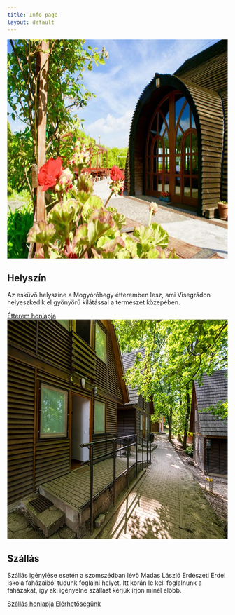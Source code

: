 ```yaml
---
title: Info page
layout: default
---
```


<div class="container col-xxl-8 px-4 py-5">
    <div class="row flex-lg-row-reverse align-items-center g-5 py-5">
      <div class="col-10 col-sm-8 col-lg-6 m-auto">
        <img src="images/etterem_2.jpg" class="d-block mx-lg-auto img-fluid rounded" alt="Bootstrap Themes" width="700" height="500" loading="lazy">
      </div>
      <div class="col-lg-6">
        <h2 class="display-5 fw-bold lh-1 mb-3">Helyszín</h2>
        <p class="lead fs-5 text-justify">Az esküvő helyszíne a Mogyóróhegy étteremben lesz, ami Visegrádon helyeszkedik el gyönyörű kilátással a természet közepében.  </p>
        <div class="d-grid gap-2 d-md-flex justify-content-md-start">
          <a class="btn btn-primary btn-lg px-4 me-md-2" href="https://www.mogyorohegy.hu/index.html">Étterem honlapja</a>
        </div>
      </div>
    </div>
</div>
<div class="container col-xxl-8 px-4 py-5">
    <div class="row flex-lg-row align-items-center g-5 py-5">
      <div class="col-10 col-sm-8 col-lg-6 m-auto">
        <img src="images/erdei_iskola.jpg" class="d-block mx-lg-auto img-fluid rounded" alt="Bootstrap Themes" width="700" height="500" loading="lazy">
      </div>
      <div class="col-lg-6">
        <h2 class="display-5 fw-bold lh-1 mb-3">Szállás</h2>
        <p class="lead fs-5">Szállás igénylése esetén a szomszédban lévő Madas László Erdészeti Erdei Iskola faházaiból tudunk foglalni helyet. Itt korán le kell foglalnunk a faházakat, így aki igényelne szállást kérjük írjon minél előbb.</p>
        <div class="d-grid gap-2 d-md-flex justify-content-md-start">
          <a class="btn btn-primary btn-lg px-4 me-md-2" href="https://parkerdo.hu/turizmus/turistaszallasok/madas-laszlo-erdeszeti-erdei-iskola/">Szállás honlapja</a>
          <a href='mailto:nellacsicsi@gmail.com?Subject=Szállás' class="text-reset text-decoration-none" class="btn btn-primary btn-lg px-4 me-md-2" >Elérhetőségünk</a>
        </div>
      </div>
    </div>
</div>
